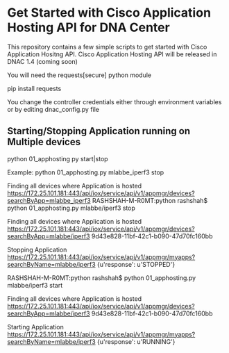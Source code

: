 # Get Started with Cisco Application Hosting API for DNA Center

This repository contains a few simple scripts to get started with Cisco Application Hositng API.
Cisco Application Hosting API will be released in DNAC 1.4 (coming soon)

You will need the requests[secure] python module

pip install requests

You change the controller credentials either through environment variables or by editing dnac_config.py file

## Starting/Stopping Application running on Multiple devices

python 01_apphosting py <appname> start|stop


Example:
python 01_apphosting.py mlabbe_iperf3 stop

Finding all devices where Application is hosted
https://172.25.101.181:443/api/iox/service/api/v1/appmgr/devices?searchByApp=mlabbe_iperf3
RASHSHAH-M-R0MT:python rashshah$ python 01_apphosting.py mlabbe/iperf3 stop

Finding all devices where Application is hosted
https://172.25.101.181:443/api/iox/service/api/v1/appmgr/devices?searchByApp=mlabbe/iperf3
9d43e828-11bf-42c1-b090-47d70fc160bb

Stopping Application
https://172.25.101.181:443/api/iox/service/api/v1/appmgr/myapps?searchByName=mlabbe/iperf3
{u'response': u'STOPPED'}


RASHSHAH-M-R0MT:python rashshah$ python 01_apphosting.py mlabbe/iperf3 start

Finding all devices where Application is hosted
https://172.25.101.181:443/api/iox/service/api/v1/appmgr/devices?searchByApp=mlabbe/iperf3
9d43e828-11bf-42c1-b090-47d70fc160bb

Starting Application
https://172.25.101.181:443/api/iox/service/api/v1/appmgr/myapps?searchByName=mlabbe/iperf3
{u'response': u'RUNNING'}
